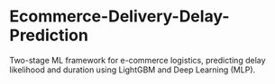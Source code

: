 # Ecommerce-Delivery-Delay-Prediction
Two-stage ML framework for e-commerce logistics, predicting delay likelihood and duration using LightGBM and Deep Learning (MLP).
